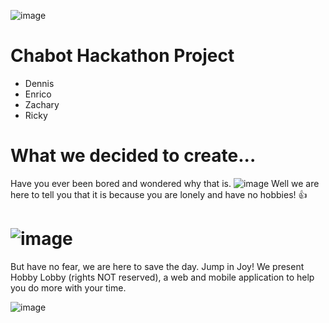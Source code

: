 ![image](https://github.com/rickyma02/chabot-hacks/assets/168311016/5fdf6b9a-a610-4d69-8e7e-d0554453f46b)


# Chabot Hackathon Project 
- Dennis
- Enrico
- Zachary
- Ricky

# What we decided to create...
  Have you ever been bored and wondered why that is.
  ![image](https://github.com/rickyma02/chabot-hacks/assets/168311016/d4f37126-b9b9-4744-b776-1a78eccfb640)
  Well we are here to tell you that it is because you are lonely and have no hobbies! 👍
#   ![image](https://github.com/rickyma02/chabot-hacks/assets/168311016/607c0016-7030-4718-9d7d-79fef0bef0ff)


  But have no fear, we are here to save the day. Jump in Joy! We present Hobby Lobby (rights NOT reserved), a web and mobile application to help you do more with your time.
  
![image](https://github.com/rickyma02/chabot-hacks/assets/168311016/00123097-9194-4be1-a1ae-b8b22b503904)
